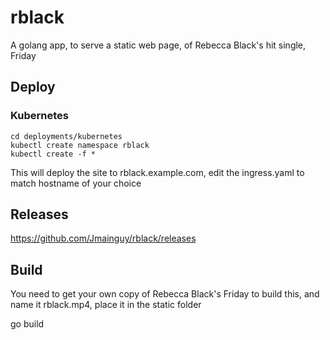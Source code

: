 # rblack
A golang app, to serve a static web page, of Rebecca Black's hit single, Friday
## Deploy
### Kubernetes
```/bin/bash
cd deployments/kubernetes
kubectl create namespace rblack
kubectl create -f *
```

This will deploy the site to rblack.example.com, edit the ingress.yaml to match hostname of your choice
## Releases
https://github.com/Jmainguy/rblack/releases
## Build
You need to get your own copy of Rebecca Black's Friday to build this, and name it rblack.mp4, place it in the static folder

go build
